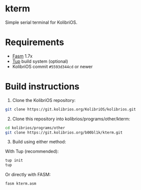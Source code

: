 # kterm

Simple serial terminal for KolibriOS.

# Requirements

- [Fasm](https://flatassembler.net/) 1.7x
- [Tup](https://gittup.org/tup/) build system (optional)
- KolibriOS commit `#5593d344cd` or newer

# Build instructions

1. Clone the KolibriOS repository:

```sh
git clone https://git.kolibrios.org/KolibriOS/kolibrios.git
```

2. Clone this repository into kolibrios/programs/other/kterm:

```sh
cd kolibrios/programs/other
git clone https://git.kolibrios.org/b00bl1k/kterm.git
```

3. Build using either method:

With Tup (recommended):

```sh
tup init
tup
```

Or directly with FASM:

```sh
fasm kterm.asm
```
